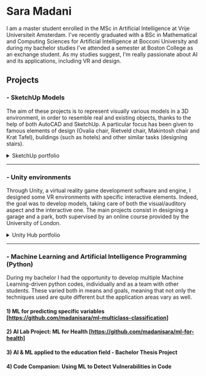 # Sara Madani
I am a master student enrolled in the MSc in Artificial Intelligence at Vrije Universiteit Amsterdam. I've recently graduated with a BSc in Mathematical and Computing Sciences for Artificial Intelligence at Bocconi University and during my bachelor studies I've attended a semester at Boston College as an exchange student. As my studies suggest, I'm really passionate about AI and its applications, including VR and design.

## Projects
### - SketchUp Models
The aim of these projects is to represent visually various models in a 3D environment, in order to resemble real and existing objects, thanks to the help of both AutoCAD and SketchUp. A particular focus has been given to famous elements of design (Ovalia chair, Rietveld chair, Makintosh chair and Krat Tafel), buildings (such as hotels) and other similar tasks (designing stairs).

<details>
<summary>SketchUp portfolio</summary>
  
- [Ovalia Chair](https://app.sketchup.com/share/tc/northAmerica/bRvSjicGOM0?stoken=emlKmnN9ikRNTocJSU1debQ3ws8H8GBrTFHBi3zP_P75AWs6F39EqVQOTT2zlPD8&source=web)
- [Rietveld design objects (chair and table)](https://app.sketchup.com/share/tc/northAmerica/3K9jWbMGZrk?stoken=ALGCX_4e9iFRsIVt4V76WARgrvyLzlf3qYdyds1VqvWDJjMutuKVUPT10Ig2gAaw&source=web)
- [Mackintosh Chair](https://app.sketchup.com/share/tc/northAmerica/QSPsGnbz4BI?stoken=1xd69B_iikC9wLWY6NnZpghXl4U2BMqMFCi8O0uSG-fV64JMEXNzaU5VnlUYhOEg&source=web)
- [Krat Tafel](https://app.sketchup.com/share/tc/northAmerica/pLZPwdBxQXo?stoken=iGDoBH46OzMhYaPwF0sDj6RbcsKtpeX8laXwh4ZoMXSmCt_U4VNy7dP6LsDx1pqw&source=web)
- [Hotel design](https://app.sketchup.com/share/tc/northAmerica/5s30q9s9k2s?stoken=c5jd2ILgEEpqdeWy9PRHM9r2Afnqc2gYb0RjHOn8Ba1xUMUB6khT0WFF8EUwwUiT&source=web)
- [Stairs project](https://app.sketchup.com/share/tc/northAmerica/Tvs2qkL1miU?stoken=zZah1tkaDlEQD0sH2GSHDHiPWSyl_w1aVdxE313KbmSJ5kYqVzqH-6ZFUT8zKh6d&source=web)
</details>

---
### - Unity environments
Through Unity, a virtual reality game development software and engine, I designed some VR environments with specific interactive elements. Indeed, the goal was to develop models, taking care of both the visual/auditory aspect and the interactive one. The main projects consist in designing a garage and a park, both supervised by an online course provided by the University of London.

<details>
<summary>Unity Hub portfolio</summary>
  
- [Garage VR model](https://github.com/madanisara/unity-environment/releases/tag/v1.0)
- [Park VR model](https://github.com/madanisara/unity-environment/releases/tag/v1.0.0)
</details>

---
### - Machine Learning and Artificial Intelligence Programming (Python)
During my bachelor I had the opportunity to develop multiple Machine Learning-driven python codes, individually and as a team with other students. These varied both in means and goals, meaning that not only the techniques used are quite different but the application areas vary as well.

#### 1) ML for predicting specific variables [https://github.com/madanisara/ml-multiclass-classification]

#### 2) AI Lab Project: ML for Health [https://github.com/madanisara/ml-for-health]

#### 3) AI & ML applied to the education field - Bachelor Thesis Project

#### 4) Code Companion: Using ML to Detect Vulnerabilities in Code


<!--
**madanisara/madanisara** is a ✨ _special_ ✨ repository because its `README.md` (this file) appears on your GitHub profile.
